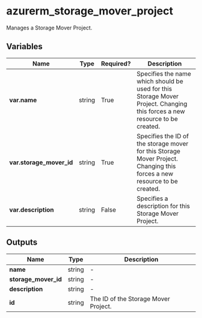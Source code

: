 # azurerm_storage_mover_project

Manages a Storage Mover Project.

## Variables

| Name | Type | Required? |  Description |
| ---- | ---- | --------- |  ----------- |
| **var.name** | string | True | Specifies the name which should be used for this Storage Mover Project. Changing this forces a new resource to be created. | 
| **var.storage_mover_id** | string | True | Specifies the ID of the storage mover for this Storage Mover Project. Changing this forces a new resource to be created. | 
| **var.description** | string | False | Specifies a description for this Storage Mover Project. | 



## Outputs

| Name | Type | Description |
| ---- | ---- | --------- | 
| **name** | string  | - | 
| **storage_mover_id** | string  | - | 
| **description** | string  | - | 
| **id** | string  | The ID of the Storage Mover Project. | 